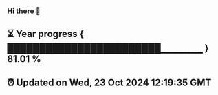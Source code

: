 ### Hi there 👋
⏳ Year progress { ████████████████████████▁▁▁▁▁▁ } 81.01 %
---
⏰ Updated on Wed, 23 Oct 2024 12:19:35 GMT
---
